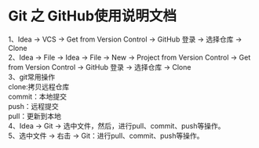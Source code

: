 # Git 之 GitHub使用说明文档<br />
1、Idea -> VCS -> Get from Version Control -> GitHub 登录 -> 选择仓库 -> Clone<br />
2、Idea -> File -> Idea -> File -> New -> Project from Version Control -> Get from Version Control -> GitHub 登录 -> 选择仓库 -> Clone<br />
3、git常用操作<br />
clone:拷贝远程仓库<br />
commit：本地提交<br />
push：远程提交<br />
pull：更新到本地<br />
4、Idea -> Git -> 选中文件，然后，进行pull、commit、push等操作。<br />
5、选中文件 -> 右击 -> Git：进行pull、commit、push等操作。